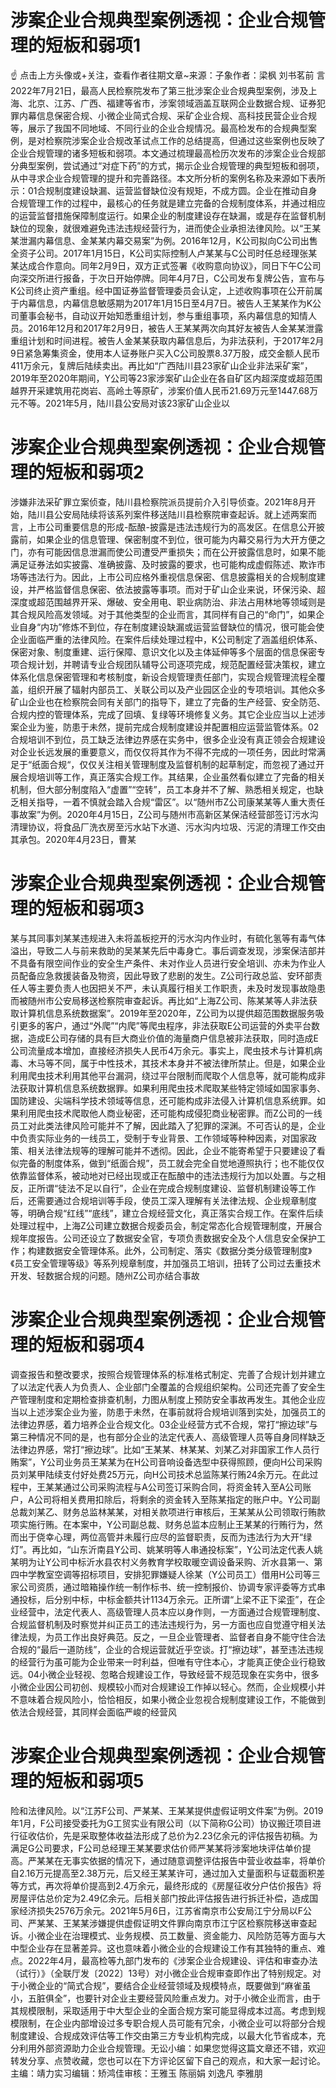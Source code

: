 # 涉案企业合规典型案例透视：企业合规管理的短板和弱项1

☝ 点击上方头像或+关注，查看作者往期文章~来源：子象作者：梁枫 刘书茗前 言2022年7月21日，最高人民检察院发布了第三批涉案企业合规典型案例，涉及上海、北京、江苏、广西、福建等省市，涉案领域涵盖互联网企业数据合规、证券犯罪内幕信息保密合规、小微企业简式合规、采矿企业合规、高科技民营企业合规等，展示了我国不同地域、不同行业的企业合规情况。最高检发布的合规典型案例，是对检察院涉案企业合规改革试点工作的总结提高，但通过这些案例也反映了企业合规管理的诸多短板和弱项。本文通过梳理最高检历次发布的涉案企业合规部分典型案例，尝试通过“对症下药”的方式，揭示企业合规管理的典型短板和弱项，从中寻求企业合规管理的提升和完善路径。本文所分析的案例名称及来源如下表所示：01合规制度建设缺漏、运营监督缺位没有规矩，不成方圆。企业在推动自身合规管理工作的过程中，最核心的任务就是建立完备的合规制度体系，并通过相应的运营监督措施保障制度运行。如果企业的制度建设存在缺漏，或是存在监督机制缺位的现象，就很难避免违法违规经营行为，进而使企业承担法律风险。以“王某某泄漏内幕信息、金某某内幕交易案”为例。2016年12月，K公司拟向C公司出售全资子公司。2017年1月15日，K公司实际控制人卢某某与C公司时任总经理张某某达成合作意向。同年2月9日，双方正式签署《收购意向协议》，同日下午C公司向深交所进行报备，于次日开始停牌。同年4月7日，C公司发布复牌公告，宣布与K公司终止资产重组。经中国证券监督管理委员会认定，上述收购事项在公开前属于内幕信息，内幕信息敏感期为2017年1月15日至4月7日。被告人王某某作为K公司董事会秘书，自动议开始知悉重组计划，参与重组事项，系内幕信息的知情人员。2016年12月和2017年2月9日，被告人王某某两次向其好友被告人金某某泄露重组计划和时间进程。被告人金某某获取内幕信息后，为非法获利，于2017年2月9日紧急筹集资金，使用本人证券账户买入C公司股票8.37万股，成交金额人民币411万余元，复牌后陆续卖出。再比如“广西陆川县23家矿山企业非法采矿案”， 2019年至2020年期间，Y公司等23家涉案矿山企业在各自矿区内超深度或超范围越界开采建筑用花岗岩、高岭土等原矿，涉案价值人民币21.69万元至1447.68万元不等。2021年5月，陆川县公安局对该23家矿山企业以

# 涉案企业合规典型案例透视：企业合规管理的短板和弱项2

涉嫌非法采矿罪立案侦查，陆川县检察院派员提前介入引导侦查。2021年8月开始，陆川县公安局陆续将该系列案件移送陆川县检察院审查起诉。就上述两案而言，上市公司重要信息的形成-酝酿-披露是违法违规行为的高发区。在信息公开披露前，如果企业的信息管理、保密制度不到位，很可能为内幕交易行为大开方便之门，亦有可能因信息泄漏而使公司遭受严重损失；而在公开披露信息时，如果不能满足证券法如实披露、准确披露、及时披露的要求，也可能构成虚假陈述、欺诈市场等违法行为。因此，上市公司应格外重视信息保密、信息披露相关的合规制度建设，并严格监督信息保密、依法披露等事项。而对于矿山企业来说，环保污染、超深度或超范围越界开采、爆破、安全用电、职业病防治、非法占用林地等领域则是其合规风险高发领域。对于其他类型的企业而言，其同样有自己的“命门”，如果企业自身“内功”修炼不到位，存在制度建设缺漏或运营监督缺位的情况，很可能会使企业面临严重的法律风险。在案件后续处理过程中，K公司制定了涵盖组织体系、保密对象、制度重建、运行保障、意识文化以及主体延伸等多个层面的信息保密专项合规计划，并聘请专业合规团队辅导公司逐项完成，规范配置经营决策权，建立体系化信息保密管理和考核制度，新设合规管理责任部门，实现合规管理流程全覆盖，组织开展了辐射内部员工、关联公司以及产业园区企业的专项培训。其他众多矿山企业也在检察院会同有关部门的指导下，建立了完备的生产经营、安全防范、合规内控的管理体系，完成了回填、复绿等环境修复义务。其它企业应当以上述涉案企业为鉴，防患于未然，提前完成合规制度建设并配置相应运营监管体系。02合规培训不到位，员工缺乏法律边界感在实务中，很多企业没有真正领会合规建设对企业长远发展的重要意义，而仅仅将其作为不得不完成的一项任务，因此时常满足于“纸面合规“，仅仅关注相关管理制度及监督机制的起草制定，而忽视了通过开展合规培训等工作，真正落实合规工作。其结果，企业虽然看似建立了完备的相关机制，但大部分制度陷入“虚置”“空转”，员工本身并不了解、熟悉相关规定，也缺乏相关指导，一着不慎就会踏入合规“雷区”。以“随州市Z公司康某某等人重大责任事故案”为例。2020年4月15日，Z公司与随州市高新区某保洁经营部签订污水沟清理协议，将食品厂洗衣房至污水站下水道、污水沟内垃圾、污泥的清理工作交由其承包。2020年4月23日，曹某

# 涉案企业合规典型案例透视：企业合规管理的短板和弱项3

某与其同事刘某某违规进入未将盖板挖开的污水沟内作业时，有硫化氢等有毒气体溢出，导致二人与前来救助的吴某某先后中毒身亡。事后调查发现，涉案保洁部并不具备有限空间作业的安全生产条件、未对作业人员进行安全培训、亦未为作业人员配备应急救援装备及物资，因此导致了悲剧的发生。Z公司行政总监、安环部责任人等主要负责人也因把关不严，未认真履行相关工作职责，未及时发现事故隐患而被随州市公安局移送检察院审查起诉。再比如“上海Z公司、陈某某等人非法获取计算机信息系统数据案”。2019年至2020年，Z公司为以提供超范围数据服务吸引更多的客户，通过“外爬”“内爬”等爬虫程序，非法获取E公司运营的外卖平台数据，造成E公司存储的具有巨大商业价值的海量商户信息被非法获取，同时造成E公司流量成本增加，直接经济损失人民币4万余元。事实上，爬虫技术与计算机病毒、木马等不同，属于中性技术，其技术本身并不被法律所禁止。但是，如果企业利用爬虫技术利用其他平台漏洞，绕过平台限制而爬取个人信息等，就可能构成非法获取计算机信息系统数据罪。如果利用爬虫技术爬取某些特定领域如国家事务、国防建设、尖端科学技术领域等信息，还可能构成非法侵入计算机信息系统罪。如果利用爬虫技术爬取他人商业秘密，还可能构成侵犯商业秘密罪。而Z公司的一线员工对此类法律风险可能并不了解，因此踏入了犯罪的深渊。不可否认的是，企业中负责实际业务的一线员工，受制于专业背景、工作领域等种种因素，对国家政策、相关法律法规等的理解可能并不透彻。因此，企业不能寄希望于只要建设了看似完备的制度体系，做到“纸面合规”，员工就会完全自觉地遵照执行；也不能仅仅依靠监督体系，被动地对已经出现或正在酝酿中的违法违规行为加以处置。与之相反，正所谓“徒法不足以自行”，企业在完成合规制度建设、监督机制建设等工作后，还需要通过合规培训等手段，使员工深入理解有关法律法规、企业规章制度等，明确合规“红线”“底线”，建立合规经营文化，真正落实合规工作。在案件后续处理过程中，上海Z公司建立数据合规委员会，制定常态化合规管理制度，开展合规年度报告。公司还设立了数据安全官，专项负责数据安全及个人信息安全保护工作；构建数据安全管理体系。此外，公司制定、落实《数据分类分级管理制度》《员工安全管理等级》等系列规章制度，并加强员工培训，扭转了公司过去重技术开发、轻数据合规的问题。随州Z公司亦结合事故

# 涉案企业合规典型案例透视：企业合规管理的短板和弱项4

调查报告和整改要求，按照合规管理体系的标准格式制定、完善了合规计划并建立了以法定代表人为负责人、企业部门全覆盖的合规组织架构。公司还完善了安全生产管理制度和定期检查排查机制，力图从制度上预防安全事故再发生。其他企业应当以上述涉案企业为鉴，防患于未然，在事前就将合规培训落到实处，加强员工的法律边界感，着力培养企业合规文化。03企业经营方式不合规，常打“擦边球”与第三种情况不同的是，也有部分企业的法定代表人、高级管理人员等自身同样缺乏法律边界感，常打“擦边球”。比如“王某某、林某某、刘某乙对非国家工作人员行贿案”，Y公司业务员王某某为在H公司音响设备选型中获得照顾，便向H公司采购员刘某甲陆续支付好处费25万元，向H公司技术总监陈某行贿24余万元。在此过程中，王某某通过公司采购流程与A公司签订采购合同，将资金转入至A公司账户，A公司将相关费用扣除后，将剩余的资金转入至陈某指定的账户中。Y公司副总裁刘某乙、财务总监林某某，对相关款项进行审核后，王某某从公司领取行贿款项实施行贿。在本案中，Y公司副总裁、财务总监本应制止王某某的行贿行为，然而出于侥幸心理，两位高管并未履行应尽的监督职责，反而为违法行为大开“绿灯”。再比如，“山东沂南县Y公司、姚某明等人串通投标案”，Y公司法定代表人姚某明为让Y公司中标沂水县农村义务教育学校取暖空调设备采购、沂水县第一、第四中学教室空调等招标项目，安排犯罪嫌疑人徐某（Y公司员工）借用H公司等三家公司资质，通过暗箱操作统一制作标书、统一控制报价、协调专家评委等方式串通投标，后分别中标，中标金额共计1134万余元。正所谓“上梁不正下梁歪”，在企业经营中，法定代表人、高级管理人员本应以身作则，一方面通过合规管理制度、合规监督机制及时察觉并纠正员工的违法违规行为，另一方面也应自觉遵守相关法律法规，为员工作出良好典范。反之，一旦企业管理者、监督者自身不能守住合法合规的“最后一道防线”，企业的合规运营就近乎空谈。打“擦边球”，甚至违法违规的经营行为虽可能为企业带来一时利益，但唯有守住本心，才能真正使企业行稳致远。04小微企业轻视、忽略合规建设工作，导致经营不规范现象在实务中，很多小微企业因公司初创、规模较小而对合规建设工作掉以轻心。然而，企业规模小并不意味着合规风险小，恰恰相反，如果小微企业忽视合规制度建设工作，不能做到依法合规经营，其同样会面临严峻的经营风

# 涉案企业合规典型案例透视：企业合规管理的短板和弱项5

险和法律风险。以“江苏F公司、严某某、王某某提供虚假证明文件案”为例。2019年1月，F公司接受委托为G工贸实业有限公司（以下简称G公司）协议搬迁项目进行征收估价，先是采取整体收益法形成了总价为2.23亿余元的评估报告初稿。为满足G公司要求，F公司总经理王某某要求估价师严某某将涉案地块评估单价提高。严某某在无事实依据的情况下，通过随意调整评估报告中营业收益率，将单价自2.16万元提高至2.38万元，后又经王某某许可，通过加入丈量面积与证载面积差等方式，再次将单价提高到2.4万余元，最终形成的《房屋征收分户估价报告》将房屋评估总价定为2.49亿余元。后相关部门按此评估报告进行拆迁补偿，造成国家经济损失2576万余元。2021年5月6日，江苏省南京市公安局江宁分局以F公司、严某某、王某某涉嫌提供虚假证明文件罪向南京市江宁区检察院移送审查起诉。小微企业在治理模式、业务规模、员工数量、资金能力、风险防范等方面与大中型企业存在显著差异。这也意味着小微企业的合规建设工作有其独特的重点、难点。2022年4月，最高检等九部门发布的《涉案企业合规建设、评估和审查办法（试行）》（全联厅发〔2022〕13号）对小微企业合规审查即作出了特别规定。对于小微企业的“简式合规”，要结合企业经营领域及规模特点，既要做到“麻雀虽小，五脏俱全”，也要针对企业主要经营风险重点发力。对于小微企业而言，由于其规模限制，采取适用于中大型企业的全面合规方案可能显得成本过高。考虑到规模限制，在企业内部增设过多专职合规人员可能有冗余，小微企业可以将部分合规制度建设、合规成效评估等工作交由第三方专业机构完成，以最大化节省成本，充分利用外部资源助力企业合规管理。无讼小编：如果您觉得这篇文章还不错，欢迎转发分享、点赞收藏，您也可以在下方评论区留下自己的观点，和大家一起讨论。主编：靖力实习编辑：矫鸿佳审核：王雅玉 陈丽娟 刘逸凡 李雅朋

